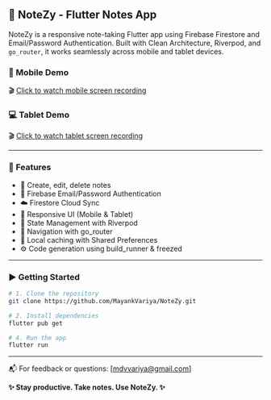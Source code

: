 ## 📒 NoteZy - Flutter Notes App

NoteZy is a responsive note-taking Flutter app using Firebase Firestore and Email/Password Authentication. Built with Clean Architecture, Riverpod, and `go_router`, it works seamlessly across mobile and tablet devices.

### 🎥 Mobile Demo

🎬 [Click to watch mobile screen recording](docs/mobile_demo.gif)

### 💻 Tablet Demo

🎬 [Click to watch tablet screen recording](docs/tablet_demo.gif)


---

### 🚀 Features

- 📝 Create, edit, delete notes
- 🔐 Firebase Email/Password Authentication
- ☁️ Firestore Cloud Sync
- 📱 Responsive UI (Mobile & Tablet)
- 🧠 State Management with Riverpod
- 🧭 Navigation with go_router
- 💾 Local caching with Shared Preferences
- ⚙️ Code generation using build_runner & freezed

---

### ▶️ Getting Started

```bash
# 1. Clone the repository
git clone https://github.com/MayankVariya/NoteZy.git

# 2. Install dependencies
flutter pub get

# 4. Run the app
flutter run
```

---

📬 For feedback or questions: [mdvvariya@gmail.com] 

**✨ Stay productive. Take notes. Use NoteZy. ✨**


